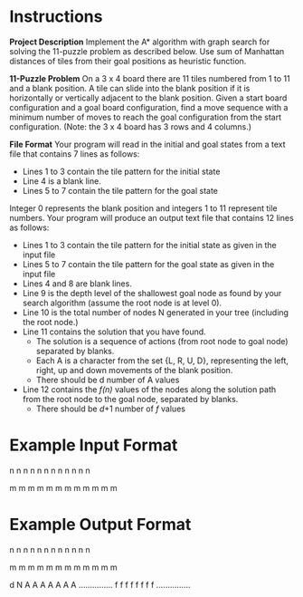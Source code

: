 # Instructions
**Project Description**
Implement the A* algorithm with graph search for solving the 11-puzzle problem as described below. Use sum of Manhattan distances of tiles from their goal positions as heuristic function.

**11-Puzzle Problem**
On a 3 x 4 board there are 11 tiles numbered from 1 to 11 and a blank position. A tile can slide into the blank position if it is horizontally or vertically adjacent to the blank position. Given a start board configuration and a goal board configuration, find a move sequence with a minimum number of moves to reach the goal configuration from the start configuration. (Note: the 3 x 4 board has 3 rows and 4 columns.)

**File Format**
Your program will read in the initial and goal states from a text file that contains 7 lines as follows:
- Lines 1 to 3 contain the tile pattern for the initial state
- Line 4 is a blank line.
- Lines 5 to 7 contain the tile pattern for the goal state

Integer 0 represents the blank position and integers 1 to 11 represent tile numbers. Your program will produce an output text file that contains 12 lines as follows:
- Lines 1 to 3 contain the tile pattern for the initial state as given in the input file
- Lines 5 to 7 contain the tile pattern for the goal state as given in the input file
- Lines 4 and 8 are blank lines.
- Line 9 is the depth level of the shallowest goal node as found by your search algorithm (assume the root node is at level 0).
- Line 10 is the total number of nodes N generated in your tree (including the root node.) 
- Line 11 contains the solution that you have found. 
  - The solution is a sequence of actions (from root node to goal node) separated by blanks. 
  - Each A is a character from the set {L, R, U, D}, representing the left, right, up and down movements of the blank position.
  - There should be d number of A values
- Line 12 contains the *f(n)* values of the nodes along the solution path from the root node to the goal node, separated by blanks. 
  - There should be *d*+1 number of *f* values

# Example Input Format
n n n n
n n n n
n n n n 

m m m m 
m m m m 
m m m m

# Example Output Format
n n n n
n n n n
n n n n 

m m m m 
m m m m 
m m m m

d
N
A A A A A A A ……………
f f f f f f f f ……………